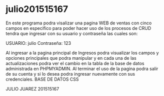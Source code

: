 # julio201515167
En este programa podra visalizar una pagina WEB de ventas con cinco campos en especifico para poder hacer uso de los procesos de CRUD tendra que ingresar con su usuario y contraseña las cuales son:

USUARIO: julio Contraseña: 123

Al ingresar a la pagina principal de Ingresos podra visualizar los campos y opciones principales que podra manipular y en cada una de las actualizaciones podra ver el cambio en la tabla de la base de datos administrada en PHPMYADMIN. Al terminar el uso de la pagina podra salir de su cuenta y si lo desea podra ingresar nuevamente con sus credenciales.
BASE DE DATOS
CSS

JULIO JUAREZ
201515167
